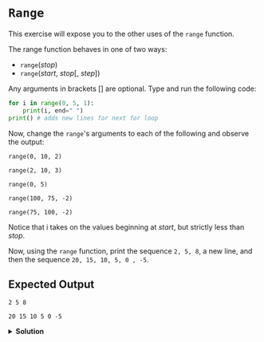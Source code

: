 # `Range`

This exercise will expose you to the other uses of the `range` function.

The range function behaves in one of two ways:

- `range`(_stop_)
- `range`(_start_, _stop_[, _step_])

Any arguments in brackets [] are optional. Type and run the following code:

```python
for i in range(0, 5, 1):
    print(i, end=" ")
print() # adds new lines for next for loop
```

Now, change the `range`'s arguments to each of the following and observe the output:

```
range(0, 10, 2)

range(2, 10, 3)

range(0, 5)

range(100, 75, -2)

range(75, 100, -2)
```

Notice that i takes on the values beginning at _start_, but strictly less than _stop_.

Now, using the `range` function, print the sequence `2, 5, 8`, a new line, and then the sequence `20, 15, 10, 5, 0 , -5`.


## Expected Output

```
2 5 8

20 15 10 5 0 -5
```



<details>
<summary style="font-weight:bold">Solution</summary>
<br>

``` python
for i in range(2, 9, 3):
    print(i, end=" ")
print()
for i in range(20, -6, -5):
    print(i, end=" ")
print()
```

</details>